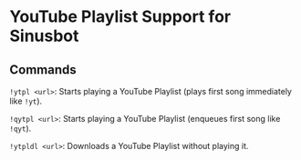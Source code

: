 # YouTube Playlist Support for Sinusbot

## Commands

`!ytpl <url>`: Starts playing a YouTube Playlist (plays first song immediately like `!yt`).
   
`!qytpl <url>`: Starts playing a YouTube Playlist (enqueues first song like `!qyt`).
   
`!ytpldl <url>`: Downloads a YouTube Playlist without playing it.
